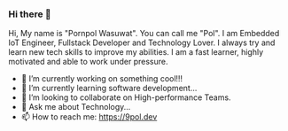 ### Hi there 👋

Hi, My name is "Pornpol Wasuwat". You can call me "Pol". 
I am Embedded IoT Engineer, Fullstack Developer and Technology Lover. 
I always try and learn new tech skills to improve my abilities. 
I am a fast learner, highly motivated and able to work under pressure.

- 🔭 I’m currently working on something cool!!!
- 🌱 I’m currently learning software development...
- 👯 I’m looking to collaborate on High-performance Teams.
- 💬 Ask me about Technology...
- 📫 How to reach me: https://9pol.dev
